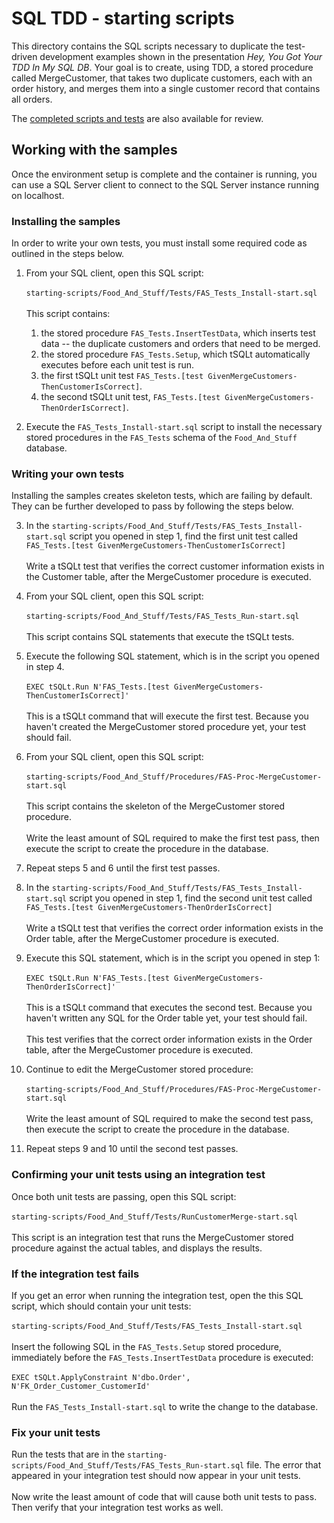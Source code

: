 # SQL TDD - starting scripts

This directory contains the SQL scripts necessary to duplicate the test-driven development examples shown in the presentation *Hey, You Got Your TDD In My SQL DB*. Your goal is to create, using TDD, a stored procedure called MergeCustomer, that takes two duplicate customers, each with an order history, and merges them into a single customer record that contains all orders.

The [completed scripts and tests](../completed-scripts/readme.md) are also available for review.

## Working with the samples
Once the environment setup is complete and the container is running, you can use a SQL Server client to connect to the SQL Server instance running on localhost.

### Installing the samples
In order to write your own tests, you must install some required code as outlined in the steps below. 

1. From your SQL client, open this SQL script:<br><br>`starting-scripts/Food_And_Stuff/Tests/FAS_Tests_Install-start.sql`<br><br>This script contains:
    1. the stored procedure `FAS_Tests.InsertTestData`, which inserts test data -- the duplicate customers and orders that need to be merged.<br>
    2. the stored procedure `FAS_Tests.Setup`, which tSQLt automatically executes before each unit test is run.<br>
    3. the first tSQLt unit test `FAS_Tests.[test GivenMergeCustomers-ThenCustomerIsCorrect]`.<br>
    4. the second tSQLt unit test, `FAS_Tests.[test GivenMergeCustomers-ThenOrderIsCorrect]`.<br>

2. Execute the `FAS_Tests_Install-start.sql` script to install the necessary stored procedures in the `FAS_Tests` schema of the `Food_And_Stuff` database.

### Writing your own tests
Installing the samples creates skeleton tests, which are failing by default. They can be further developed to pass by following the steps below.
  
3. In the `starting-scripts/Food_And_Stuff/Tests/FAS_Tests_Install-start.sql` script you opened in step 1, find the first unit test called `FAS_Tests.[test GivenMergeCustomers-ThenCustomerIsCorrect]`<br><br>Write a tSQLt test that verifies the correct customer information exists in the Customer table, after the MergeCustomer procedure is executed. 

4. From your SQL client, open this SQL script:<br><br>`starting-scripts/Food_And_Stuff/Tests/FAS_Tests_Run-start.sql`<br><br>This script contains SQL statements that execute the tSQLt tests.
  
5. Execute the following SQL statement, which is in the script you opened in step 4.<br><br>`EXEC tSQLt.Run N'FAS_Tests.[test GivenMergeCustomers-ThenCustomerIsCorrect]'`<br><br>This is a tSQLt command that will execute the first test. Because you haven't created the MergeCustomer stored procedure yet, your test should fail.
  
6. From your SQL client, open this SQL script:<br><br>`starting-scripts/Food_And_Stuff/Procedures/FAS-Proc-MergeCustomer-start.sql`<br><br>This script contains the skeleton of the MergeCustomer stored procedure.<br><br>Write the least amount of SQL required to make the first test pass, then execute the script to create the procedure in the database.
  
7. Repeat steps 5 and 6 until the first test passes.

8. In the `starting-scripts/Food_And_Stuff/Tests/FAS_Tests_Install-start.sql` script you opened in step 1, find the second unit test called `FAS_Tests.[test GivenMergeCustomers-ThenOrderIsCorrect]`<br><br>Write a tSQLt test that verifies the correct order information exists in the Order table, after the MergeCustomer procedure is executed. 

9. Execute this SQL statement, which is in the script you opened in step 1:<br><br>`EXEC tSQLt.Run N'FAS_Tests.[test GivenMergeCustomers-ThenOrderIsCorrect]'`<br><br>This is a tSQLt command that executes the second test. Because you haven't written any SQL for the Order table yet, your test should fail.<br><br>This test verifies that the correct order information exists in the Order table, after the MergeCustomer procedure is executed.

10. Continue to edit the MergeCustomer stored procedure:<br><br>`starting-scripts/Food_And_Stuff/Procedures/FAS-Proc-MergeCustomer-start.sql`<br><br>Write the least amount of SQL required to make the second test pass, then execute the script to create the procedure in the database.
  
11. Repeat steps 9 and 10 until the second test passes.

### Confirming your unit tests using an integration test
Once both unit tests are passing, open this SQL script:<br><br>`starting-scripts/Food_And_Stuff/Tests/RunCustomerMerge-start.sql`<br><br>This script is an integration test that runs the MergeCustomer stored procedure against the actual tables, and displays the results.

### If the integration test fails
If you get an error when running the integration test, open the this SQL script, which should contain your unit tests:<br><br>`starting-scripts/Food_And_Stuff/Tests/FAS_Tests_Install-start.sql`<br><br>Insert the following SQL in the `FAS_Tests.Setup` stored procedure, immediately before the `FAS_Tests.InsertTestData` procedure is executed:<br><br>`EXEC tSQLt.ApplyConstraint N'dbo.Order', N'FK_Order_Customer_CustomerId'`<br><br>Run the `FAS_Tests_Install-start.sql` to write the change to the database.

### Fix your unit tests
Run the tests that are in the `starting-scripts/Food_And_Stuff/Tests/FAS_Tests_Run-start.sql` file. The error that appeared in your integration test should now appear in your unit tests.<br><br>Now write the least amount of code that will cause both unit tests to pass. Then verify that your integration test works as well.
